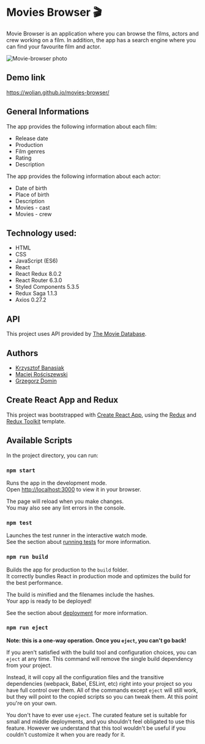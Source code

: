# Movies Browser 🎬

Movie Browser is an application where you can browse the films, actors and crew working on a film. 
In addition, the app has a search engine where you can find your favourite film and actor.

![Movie-browser photo](https://raw.githubusercontent.com/Wolian/movies-browser/main/readme/movie.webp)

## Demo link  
https://wolian.github.io/movies-browser/

## General Informations

The app provides the following information about each film:

 - Release date
 - Production
 - Film genres
 - Rating
 - Description

The app provides the following information about each actor:

 - Date of birth
 - Place of birth
 - Description
 - Movies - cast
 - Movies - crew

## Technology used:
-  HTML
- CSS
- JavaScript (ES6)
- React
- React Redux 8.0.2
- React Router 6.3.0
- Styled Components 5.3.5
- Redux Saga 1.1.3
- Axios 0.27.2

## API
This project uses API provided by [The Movie Database](https://www.themoviedb.org/).

## Authors
- [Krzysztof Banasiak](https://github.com/Wolian)
- [Maciej Rościszewski](https://github.com/Maciej86)
- [Grzegorz Domin](https://github.com/grzedomin)

## Create React App and Redux
This project was bootstrapped with  [Create React App](https://github.com/facebook/create-react-app), using the   [Redux](https://redux.js.org/) and [Redux Toolkit](https://redux-toolkit.js.org/) template.

## Available Scripts

In the project directory, you can run:

### `npm start`

Runs the app in the development mode.  
Open  [http://localhost:3000](http://localhost:3000/)  to view it in your browser.

The page will reload when you make changes.  
You may also see any lint errors in the console.

### `npm test`

Launches the test runner in the interactive watch mode.  
See the section about  [running tests](https://facebook.github.io/create-react-app/docs/running-tests)  for more information.

### `npm run build`

Builds the app for production to the  `build`  folder.  
It correctly bundles React in production mode and optimizes the build for the best performance.

The build is minified and the filenames include the hashes.  
Your app is ready to be deployed!

See the section about  [deployment](https://facebook.github.io/create-react-app/docs/deployment)  for more information.

### `npm run eject`

**Note: this is a one-way operation. Once you  `eject`, you can't go back!**

If you aren't satisfied with the build tool and configuration choices, you can  `eject`  at any time. This command will remove the single build dependency from your project.

Instead, it will copy all the configuration files and the transitive dependencies (webpack, Babel, ESLint, etc) right into your project so you have full control over them. All of the commands except  `eject`  will still work, but they will point to the copied scripts so you can tweak them. At this point you're on your own.

You don't have to ever use  `eject`. The curated feature set is suitable for small and middle deployments, and you shouldn't feel obligated to use this feature. However we understand that this tool wouldn't be useful if you couldn't customize it when you are ready for it.

